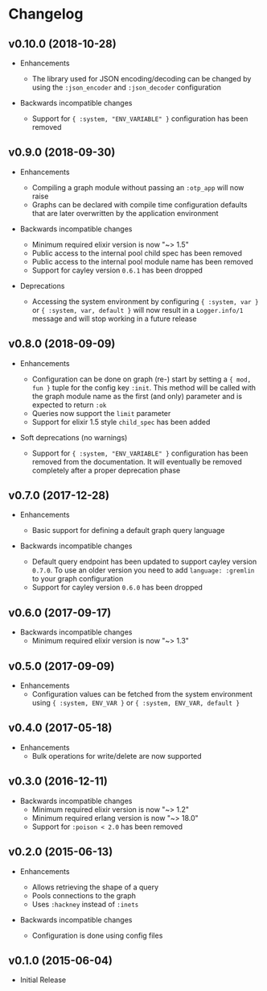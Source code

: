 # Changelog

## v0.10.0 (2018-10-28)

- Enhancements
    - The library used for JSON encoding/decoding can be changed
      by using the `:json_encoder` and `:json_decoder` configuration

- Backwards incompatible changes
    - Support for `{ :system, "ENV_VARIABLE" }` configuration has been removed

## v0.9.0 (2018-09-30)

- Enhancements
    - Compiling a graph module without passing an `:otp_app` will now raise
    - Graphs can be declared with compile time configuration defaults
      that are later overwritten by the application environment

- Backwards incompatible changes
    - Minimum required elixir version is now "~> 1.5"
    - Public access to the internal pool child spec has been removed
    - Public access to the internal pool module name has been removed
    - Support for cayley version `0.6.1` has been dropped

- Deprecations
    - Accessing the system environment by configuring `{ :system, var }` or
      `{ :system, var, default }` will now result in a `Logger.info/1` message
      and will stop working in a future release

## v0.8.0 (2018-09-09)

- Enhancements
    - Configuration can be done on graph (re-) start by setting a
      `{ mod, fun }` tuple for the config key `:init`. This method will be
      called with the graph module name as the first (and only) parameter
      and is expected to return `:ok`
    - Queries now support the `limit` parameter
    - Support for elixir 1.5 style `child_spec` has been added

- Soft deprecations (no warnings)
    - Support for `{ :system, "ENV_VARIABLE" }` configuration has been
      removed from the documentation. It will eventually be removed completely
      after a proper deprecation phase

## v0.7.0 (2017-12-28)

- Enhancements
    - Basic support for defining a default graph query language

- Backwards incompatible changes
    - Default query endpoint has been updated to support cayley version `0.7.0`.
      To use an older version you need to add `language: :gremlin` to
      your graph configuration
    - Support for cayley version `0.6.0` has been dropped

## v0.6.0 (2017-09-17)

- Backwards incompatible changes
    - Minimum required elixir version is now "~> 1.3"

## v0.5.0 (2017-09-09)

- Enhancements
    - Configuration values can be fetched from the system environment
      using `{ :system, ENV_VAR }` or `{ :system, ENV_VAR, default }`

## v0.4.0 (2017-05-18)

- Enhancements
    - Bulk operations for write/delete are now supported

## v0.3.0 (2016-12-11)

- Backwards incompatible changes
    - Minimum required elixir version is now "~> 1.2"
    - Minimum required erlang version is now "~> 18.0"
    - Support for `:poison < 2.0` has been removed

## v0.2.0 (2015-06-13)

- Enhancements
    - Allows retrieving the shape of a query
    - Pools connections to the graph
    - Uses `:hackney` instead of `:inets`

- Backwards incompatible changes
    - Configuration is done using config files

## v0.1.0 (2015-06-04)

- Initial Release
